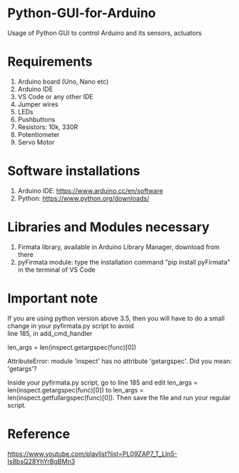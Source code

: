 # Python-GUI-for-Arduino
Usage of Python GUI to control Arduino and its sensors, actuators
# Requirements
1) Arduino board (Uno, Nano etc)
2) Arduino IDE
3) VS Code or any other IDE
4) Jumper wires
5) LEDs
6) Pushbuttons
7) Resistors: 10k, 330R
8) Potentiometer
9) Servo Motor

# Software installations
1) Arduino IDE: https://www.arduino.cc/en/software
2) Python: https://www.python.org/downloads/

# Libraries and Modules necessary
1) Firmata library, available in Arduino Library Manager, download from there
2) pyFirmata module: type the installation command "pip install pyFirmata" in the terminal of VS Code


# Important note
If you are using python version above 3.5, then you will have to do a small change in your pyfirmata.py script to avoid  
line 185, in add_cmd_handler

   len_args = len(inspect.getargspec(func)[0])
                       

                       
AttributeError: module 'inspect' has no attribute 'getargspec'. Did you mean: 'getargs'? 

Inside your pyfirmata.py script, go to line 185 and edit len_args = len(inspect.getargspec(func)[0]) to len_args = len(inspect.getfullargspec(func)[0]). Then save the file and run your regular script.



# Reference
https://www.youtube.com/playlist?list=PL09ZAP7_T_Lln5-Is8bsQ28YhYrBgBMn3
